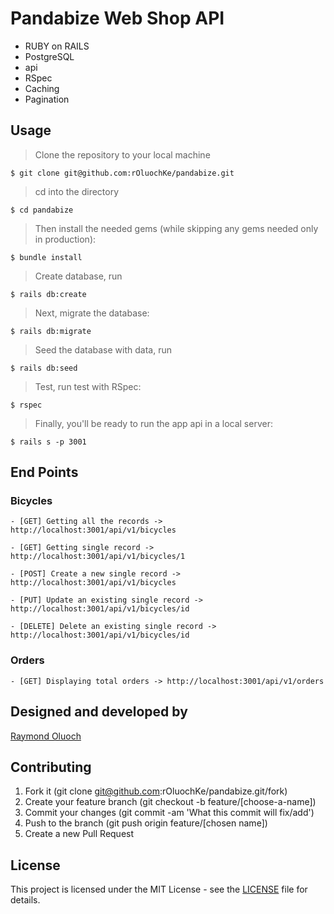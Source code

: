 # Pandabize Web Shop API

- RUBY on RAILS
- PostgreSQL
- api
- RSpec
- Caching
- Pagination

## Usage

> Clone the repository to your local machine

```
$ git clone git@github.com:rOluochKe/pandabize.git
```

> cd into the directory

```
$ cd pandabize
```

> Then install the needed gems (while skipping any gems needed only in production):

```
$ bundle install
```

> Create database, run 

```
$ rails db:create
```

> Next, migrate the database:

```
$ rails db:migrate
```

> Seed the database with data, run

```
$ rails db:seed
```

> Test, run test with RSpec:

```
$ rspec
```

> Finally, you'll be ready to run the app api in a local server:

```
$ rails s -p 3001
```

## End Points
### Bicycles
```
- [GET] Getting all the records -> http://localhost:3001/api/v1/bicycles 
```
```
- [GET] Getting single record -> http://localhost:3001/api/v1/bicycles/1
```
```
- [POST] Create a new single record -> http://localhost:3001/api/v1/bicycles
```
```
- [PUT] Update an existing single record -> http://localhost:3001/api/v1/bicycles/id
```
```
- [DELETE] Delete an existing single record -> http://localhost:3001/api/v1/bicycles/id
```

### Orders
```
- [GET] Displaying total orders -> http://localhost:3001/api/v1/orders
```

## Designed and developed by

[Raymond Oluoch](https://github.com/rOluochKe)

## Contributing

1. Fork it (git clone git@github.com:rOluochKe/pandabize.git/fork)
2. Create your feature branch (git checkout -b feature/[choose-a-name])
3. Commit your changes (git commit -am 'What this commit will fix/add')
4. Push to the branch (git push origin feature/[chosen name])
5. Create a new Pull Request

## License

This project is licensed under the MIT License - see the [LICENSE](./LICENSE.md) file for details.